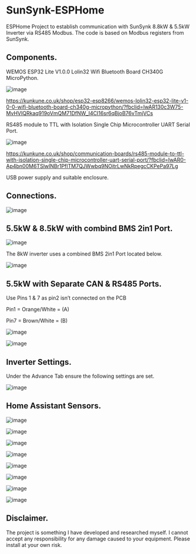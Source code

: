 # SunSynk-ESPHome

ESPHome Project to establish communication with SunSynk 8.8kW & 5.5kW Inverter via RS485 Modbus.
The code is based on Modbus registers from SunSynk.


## Components.

WEMOS ESP32 Lite V1.0.0 Lolin32 Wifi Bluetooth Board CH340G MicroPython.

 ![image](https://github.com/iendicott/Home-Assistant/blob/main/SunSynk%20ESP%20Code/ESPLite.png)

https://kunkune.co.uk/shop/esp32-esp8266/wemos-lolin32-esp32-lite-v1-0-0-wifi-bluetooth-board-ch340g-micropython/?fbclid=IwAR130c3W75-MvHVIQRkaq919oVmQM71DfNW_I4CI16sr6qBjoB76vTmjVCs

RS485 module to TTL with Isolation Single Chip Microcontroller UART Serial Port.

 ![image](https://github.com/iendicott/Home-Assistant/blob/main/SunSynk%20ESP%20Code/RS485%20to%20TTL.png)

https://kunkune.co.uk/shop/communication-boards/rs485-module-to-ttl-with-isolation-single-chip-microcontroller-uart-serial-port/?fbclid=IwAR0-Ap4bn00M6TSlwINBr1PfITM7QJWwbq9NOitrLwNkRpegcCKPePa97Lg

USB power supply and suitable enclosure.

## Connections.

![image](https://github.com/iendicott/Home-Assistant/blob/main/SunSynk%20ESP%20Code/Wiring.png)

## 5.5kW & 8.5kW with combind BMS 2in1 Port.

![image](https://github.com/iendicott/Home-Assistant/blob/main/SunSynk%20ESP%20Code/Connector.png)

The 8kW inverter uses a combined BMS 2in1 Port located below.

![image](https://github.com/iendicott/Home-Assistant/blob/main/SunSynk%20ESP%20Code/8kw.png)

## 5.5kW with Separate CAN & RS485 Ports.

Use Pins 1 & 7 as pin2 isn’t connected on the PCB

Pin1 = Orange/White = (A)

Pin7 = Brown/White = (B)


![image](https://github.com/iendicott/Home-Assistant/blob/main/SunSynk%20ESP%20Code/5.5%20inverter.png)

![image](https://github.com/iendicott/Home-Assistant/blob/main/SunSynk%20ESP%20Code/RS485%20Pins.png)


## Inverter Settings.

Under the Advance Tab ensure the following settings are set.

![image](https://github.com/iendicott/Home-Assistant/blob/main/SunSynk%20ESP%20Code/Inverter%20Settings.png)

## Home Assistant Sensors.

![image](https://github.com/iendicott/Home-Assistant/blob/main/SunSynk%20ESP%20Code/SS1.png)

![image](https://github.com/iendicott/Home-Assistant/blob/main/SunSynk%20ESP%20Code/SS2.png)

![image](https://github.com/iendicott/Home-Assistant/blob/main/SunSynk%20ESP%20Code/SS3.png)

![image](https://github.com/iendicott/Home-Assistant/blob/main/SunSynk%20ESP%20Code/SS4.png)

![image](https://github.com/iendicott/Home-Assistant/blob/main/SunSynk%20ESP%20Code/SS5.png)

![image](https://github.com/iendicott/Home-Assistant/blob/main/SunSynk%20ESP%20Code/SS6.png)

![image](https://github.com/iendicott/Home-Assistant/blob/main/SunSynk%20ESP%20Code/SS7.png)

![image](https://github.com/iendicott/Home-Assistant/blob/main/SunSynk%20ESP%20Code/SS8.png)



## Disclaimer.
The project is something I have developed and researched myself. I cannot accept any responsibility for any damage caused to your equipment. Please install at your own risk.

